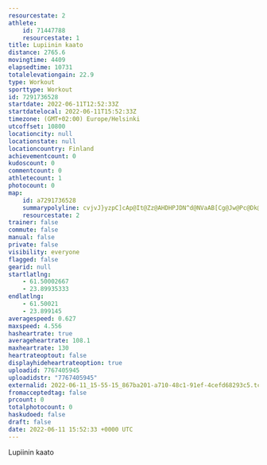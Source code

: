 ```yaml
---
resourcestate: 2
athlete:
    id: 71447788
    resourcestate: 1
title: Lupiinin kaato
distance: 2765.6
movingtime: 4409
elapsedtime: 10731
totalelevationgain: 22.9
type: Workout
sporttype: Workout
id: 7291736528
startdate: 2022-06-11T12:52:33Z
startdatelocal: 2022-06-11T15:52:33Z
timezone: (GMT+02:00) Europe/Helsinki
utcoffset: 10800
locationcity: null
locationstate: null
locationcountry: Finland
achievementcount: 0
kudoscount: 0
commentcount: 0
athletecount: 1
photocount: 0
map:
    id: a7291736528
    summarypolyline: cvjvJ}yzpC]cAp@It@Zz@AHDHPJDN^d@NVaAB[Cg@Jw@Pc@Dk@FQHiDJW@qAJwAK{AAoANcCF}BC_@Dg@KcB?wBEi@NkCNiA@q@EY?e@LaADeACKWFIG?GK?EEBJFC^jANDJiAAe@DIKQAID?BO?OCBC[HSCA?NHwAEhAIj@B^Jo@AYFu@A[IEBGCD@GIJBKADCIFGAFGLAG@IABF@AKF]Mn@DWBDE@@EAH?OHVA[BJE??NBJCCFWAOFCEAAp@?w@BCMHD?@GIm@DIHa@I{AE??p@Ix@Bh@I|@DLBk@Le@AYDo@Iy@HLDc@IFFJMCBICBD@@IAZHK?w@DGIUC_@@QF@OBFYCAB?FFH??MCF@IABAKDSGD?QED?HF@CQGFFUCNGD@GC?BABBAG[gAKHBQ@N?EE@@DEBDIEHBGEEFA?HCBGEFCC@?IAJAKAN?KB?G@BKELPGGDGADCAG?HBC?M@LCK@FEA?HK?BIC@?EBIBF@MDLC@D?E@@IAFAII?D??JC?Ih@D?BXl@~ADAAGG?@JGFDHF]CU{@}CFWDABJCZBFKBBFC@DA?KAFCCB@EFCIBGE?@HECHM@LBGBHFk@EJBHKADHE@DBICHa@@?ETBOKFJ@E`@@SBJCQC@JICC@HGD?FDMGCD??HBSICDLCBAIBEEP@@ADCMEJ?SAFEGFSBB?OAFBFEB?IJI@NFVCQGDDEE?ASCCAFDQEFERBJGABUBHECDECDBOF@@G?HEF?ABCEE?LCM@BG@BM@FFS?HCOC@?NC?DG@JBCC??KEDBJHIEJ?MGK@GCJD@CEF]CPBLCE@IEBAMEXD_@CLE@Ah@FXFMA\B\BGC@BQFCDZINHVCNJn@?I@LNJNM?ZBJGBH?AJFJKE@IA?D?P|FE`@GTA`@B?ERDTIQBUOBHVNFFAERE?EPH?EDCf@@~@CD@RIAD\?DCADVEVEEDRECCPL|@EHCCFT?XI\ECFNC@@\IADC?JGXJNK`@@HDKGCCVDCE`@@fBGfB?t@Gv@Bd@MD?d@DrAEtA@CEDCR@DBA@d@I?DA?TEbAFV@GCCEHB~@CFA|@Dj@OPDPADHPEDAj@FPDbAWfCDj@IB@a@KAAQMf@@HHGG?DB?MIWICCJPXH`@GEQAG`BMd@Gr@M`@SGa@m@o@JkAKk@ZOT
    resourcestate: 2
trainer: false
commute: false
manual: false
private: false
visibility: everyone
flagged: false
gearid: null
startlatlng:
    - 61.50002667
    - 23.89935333
endlatlng:
    - 61.50021
    - 23.899145
averagespeed: 0.627
maxspeed: 4.556
hasheartrate: true
averageheartrate: 108.1
maxheartrate: 130
heartrateoptout: false
displayhideheartrateoption: true
uploadid: 7767405945
uploadidstr: "7767405945"
externalid: 2022-06-11_15-55-15_867ba201-a710-48c1-91ef-4cefd68293c5.tcx
fromacceptedtag: false
prcount: 0
totalphotocount: 0
haskudoed: false
draft: false
date: 2022-06-11 15:52:33 +0000 UTC
---
```

Lupiinin kaato